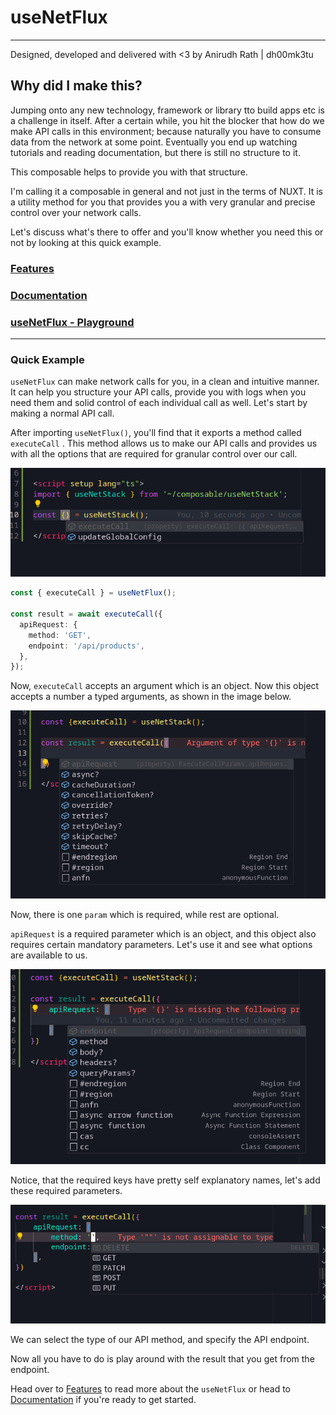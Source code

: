 # useNetFlux

---

Designed, developed and delivered with <3 by Anirudh Rath | dh00mk3tu 


## Why did I make this?

Jumping onto any new technology, framework or library tto build apps etc is a challenge in itself. After a certain while, you hit the blocker that how do we make API calls in this environment; because naturally you have to consume data from the network at some point. Eventually you end up watching tutorials and reading documentation, but there is still no structure to it.

This composable helps to provide you with that structure.

I'm calling it a composable in general and not just in the terms of NUXT. It is a utility method for you that provides you a with very granular and precise control over your network calls.

Let's discuss what's there to offer and you'll know whether you need this or not by looking at this quick example.

### [Features](/features)

### [Documentation](/documentation)

### [useNetFlux - Playground](/playground)

---

### Quick Example

`useNetFlux` can make network calls for you, in a clean and intuitive manner. It can help you structure your API calls, provide you with logs when you need them and solid control of each individual call as well. Let's start by making a normal API call.

After importing `useNetFlux()`, you'll find that it exports a method called `executeCall` . This method allows us to make our API calls and provides us with all the options that are required for granular control over our call.

![Importing Method](/importingmethod.png)

```ts [api_call.ts]
const { executeCall } = useNetFlux();

const result = await executeCall({
  apiRequest: {
    method: 'GET',
    endpoint: '/api/products',
  },
});
```

Now, `executeCall` accepts an argument which is an object. Now this object accepts a number a typed arguments, as shown in the image below.

![Screenshot from 2024-10-12 18-45-22.png](/22.png)

Now, there is one `param` which is required, while rest are optional.

`apiRequest` is a required parameter which is an object, and this object also requires certain mandatory parameters. Let's use it and see what options are available to us.

![Screenshot from 2024-10-12 18-53-14.png](/14.png)

Notice, that the required keys have pretty self explanatory names, let's add these required parameters.

![Screenshot\_20241012\_192602.png](/Screenshot_20241012_192602.png)

We can select the type of our API method, and specify the API endpoint.

Now all you have to do is play around with the result that you get from the endpoint.

Head over to [Features](/features) to read more about the `useNetFlux` or head to [Documentation](/documentation) if you're ready to get started.
